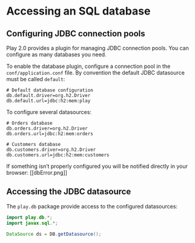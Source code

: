 # Accessing an SQL database

## Configuring JDBC connection pools

Play 2.0 provides a plugin for managing JDBC connection pools. You can configure as many databases you need.

To enable the database plugin, configure a connection pool in the `conf/application.conf` file. By convention the default JDBC datasource must be called `default`:

```properties
# Default database configuration
db.default.driver=org.h2.Driver
db.default.url=jdbc:h2:mem:play
```

To configure several datasources:

```properties
# Orders database
db.orders.driver=org.h2.Driver
db.orders.url=jdbc:h2:mem:orders

# Customers database
db.customers.driver=org.h2.Driver
db.customers.url=jdbc:h2:mem:customers
```

If something isn’t properly configured you will be notified directly in your browser:
[[dbError.png]]


## Accessing the JDBC datasource

The `play.db` package provide access to the configured datasources:

```java
import play.db.*;
import javax.sql.*;

DataSource ds = DB.getDatasource();
```